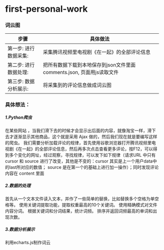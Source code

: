 # first-personal-work

### 词云图

步骤 | 具体做法
 ---- | -----   
 第一步: 进行数据采集:  | 采集腾讯视频里电视剧《在一起》的全部评论信息  
 第二步: 进行数据处理:  | 把所有数据下载到本地保存到json文件里面comments.json, 页面用js读取文件
 第三步: 数据分析展示:  | 将采集到的评论信息做成词云图
 

 ### 具体想法：
 ##### 1.Python爬虫
 在某些网站 ，当我们滑下去的时候才会显示出后面的内容，就像淘宝一样，滑下去才逐渐显示其他商品，这个就是采用 Ajax 做的，然后我们现在就是要编写这样的爬虫。
 我们需要分析加载评论的规律，首先使用谷歌浏览器打开腾讯视频里电视剧《在一起》的全部评论信息，然后再多次点击查看更多评论，按F12，可以得到多个变化的网址，经过观察，寻找规律，可以发下如下规律（请求URL 中只有 cursor 和 source 进行了改变，其他是不变的：cursor 其实是上一个用户data中的last所对应的数值； source 是在第一个的基础上进行加一操作）；同时发现评论内容在 content 里面

 ##### 2.数据的处理
首先从一个文本文件读入文本，并作了一些简单的替换，比如替换多个空格为单空格等。
使用关键词提取功能，提取权重最高的10个关键词。
使用精确模式对文件内容分词。
根据关键词和分词结果，统计词频。
排序并返回词频最高的单词和出现次数。

 ##### 3.数据分析展示
利用echarts.js制作词云
